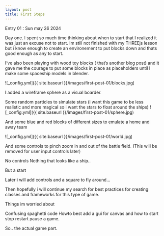 ```yaml
---
layout: post
title: First Steps
---
```


Entry 01 : Sun may 26 2024

Day one. I spent so much time thinking about when to start that I realized it was just an excuse not to start. Im still not finished with my THREEjs lesson but i know enough to create an environement to put blocks down and thats good enough as any to start.

I’ve also been playing with wood toy blocks ( that’s another blog post) and it gave me the courage to put some blocks in place as placeholders until I make some spaceship models in blender.

![_config.yml]({{ site.baseurl }}/images/first-post-01/blocks.jpg)

I added a wireframe sphere as a visual boarder.

Some random particles to simulate stars (i want this game to be less realistic and more magical so i want the stars to float around the ships)
![_config.yml]({{ site.baseurl }}/images/first-post-01/sphere.jpg)

And some blue and red blocks of different sizes to emulate a home and away team

![_config.yml]({{ site.baseurl }}/images/first-post-01/world.jpg)

And some controls to pinch zoom in and out of the battle field. (This will be removed for user input controls later)

No controls
Nothing that looks like a ship..

But a start

Later i will add controls and a square to fly around…

Then hopefully i will continue my search for best practices for creating classes and frameworks for this type of game.

Things im worried about

Confusing spaghetti code
Howto best add a gui for canvas and how to start stop restart pause a game.

So.. the actual game part.
